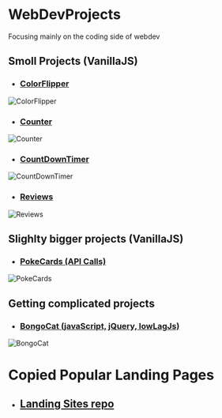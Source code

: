 # WebDevProjects

Focusing mainly on the coding side of webdev

## Smoll Projects (VanillaJS)

- ### [ColorFlipper](https://quirky-noyce-195dd1.netlify.app/)
![ColorFlipper](https://i.ibb.co/BjKwfCr/K-perny-k-p-2021-11-24-211246.png "Random Color Generator")

- ### [Counter](https://elegant-bohr-41478e.netlify.app/)
![Counter](https://i.ibb.co/xLgzJ45/K-perny-k-p-2021-11-24-211300.png "Simple Counter")

- ### [CountDownTimer](https://competent-shaw-e3a5ca.netlify.app/)
![CountDownTimer](https://i.ibb.co/vBBwsvR/K-perny-k-p-2021-11-24-211459.png "Countdown Until 2022")

- ### [Reviews](https://festive-fermi-af1a1b.netlify.app/)
![Reviews](https://i.ibb.co/Pjy41V7/K-perny-k-p-2021-11-24-211517.png "Simple Reviews Section")

## Slighlty bigger projects (VanillaJS)

- ### [PokeCards (API Calls)](https://ecstatic-villani-6adfe0.netlify.app/)
![PokeCards](https://i.ibb.co/g7bY2Qk/K-perny-k-p-2021-11-24-211532.png "Pokemon API Cards")

## Getting complicated projects
- ### [BongoCat (javaScript, jQuery, lowLagJs)](https://sad-feynman-a187fd.netlify.app/)
![BongoCat](https://i.ibb.co/8YDV954/K-perny-k-p-2021-11-24-211556.png "Bongo Cat")

# Copied Popular Landing Pages

- ## [Landing Sites repo](https://github.com/RakeMeUp/static_sites)
